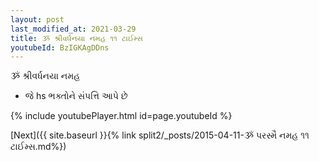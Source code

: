 ```yaml
---
layout: post
last_modified_at: 2021-03-29
title: ૐ શ્રીવર્ધનયા નમહ ૧૧ ટાઈમ્સ
youtubeId: BzIGKAgDDns
---
```

 
 
 ૐ શ્રીવર્ધનયા નમહ  
 
 -  જે hs ભક્તોને સંપત્તિ આપે છે 
 
  
 
  
 
 
 
 
 
 


{% include youtubePlayer.html id=page.youtubeId %}
 
[Next]({{ site.baseurl }}{% link  split2/_posts/2015-04-11-ૐ પરસ્મૈ નમહ ૧૧ ટાઈમ્સ.md%})
 
